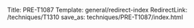 Title: PRE-T1087
Template: general/redirect-index
RedirectLink: /techniques/T1310
save_as: techniques/PRE-T1087/index.html